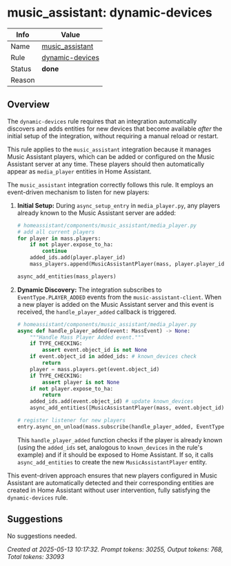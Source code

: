 # music_assistant: dynamic-devices

| Info   | Value                                                                    |
|--------|--------------------------------------------------------------------------|
| Name   | [music_assistant](https://www.home-assistant.io/integrations/music_assistant/) |
| Rule   | [dynamic-devices](https://developers.home-assistant.io/docs/core/integration-quality-scale/rules/dynamic-devices)                                                     |
| Status | **done**                                       |
| Reason |                                                                          |

## Overview

The `dynamic-devices` rule requires that an integration automatically discovers and adds entities for new devices that become available *after* the initial setup of the integration, without requiring a manual reload or restart.

This rule applies to the `music_assistant` integration because it manages Music Assistant players, which can be added or configured on the Music Assistant server at any time. These players should then automatically appear as `media_player` entities in Home Assistant.

The `music_assistant` integration correctly follows this rule. It employs an event-driven mechanism to listen for new players:

1.  **Initial Setup:** During `async_setup_entry` in `media_player.py`, any players already known to the Music Assistant server are added:
    ```python
    # homeassistant/components/music_assistant/media_player.py
    # add all current players
    for player in mass.players:
        if not player.expose_to_ha:
            continue
        added_ids.add(player.player_id)
        mass_players.append(MusicAssistantPlayer(mass, player.player_id))

    async_add_entities(mass_players)
    ```

2.  **Dynamic Discovery:** The integration subscribes to `EventType.PLAYER_ADDED` events from the `music-assistant-client`. When a new player is added on the Music Assistant server and this event is received, the `handle_player_added` callback is triggered.
    ```python
    # homeassistant/components/music_assistant/media_player.py
    async def handle_player_added(event: MassEvent) -> None:
        """Handle Mass Player Added event."""
        if TYPE_CHECKING:
            assert event.object_id is not None
        if event.object_id in added_ids: # known_devices check
            return
        player = mass.players.get(event.object_id)
        if TYPE_CHECKING:
            assert player is not None
        if not player.expose_to_ha:
            return
        added_ids.add(event.object_id) # update known_devices
        async_add_entities([MusicAssistantPlayer(mass, event.object_id)]) # add new entity

    # register listener for new players
    entry.async_on_unload(mass.subscribe(handle_player_added, EventType.PLAYER_ADDED))
    ```
    This `handle_player_added` function checks if the player is already known (using the `added_ids` set, analogous to `known_devices` in the rule's example) and if it should be exposed to Home Assistant. If so, it calls `async_add_entities` to create the new `MusicAssistantPlayer` entity.

This event-driven approach ensures that new players configured in Music Assistant are automatically detected and their corresponding entities are created in Home Assistant without user intervention, fully satisfying the `dynamic-devices` rule.

## Suggestions

No suggestions needed.

_Created at 2025-05-13 10:17:32. Prompt tokens: 30255, Output tokens: 768, Total tokens: 33093_
